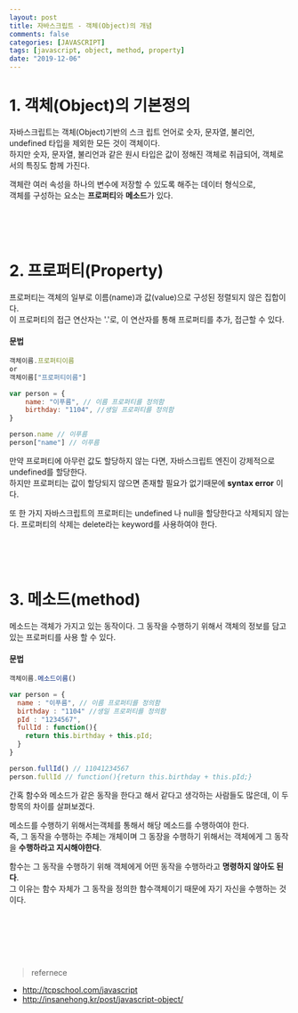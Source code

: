 ```yaml
---
layout: post
title: 자바스크립트 - 객체(Object)의 개념
comments: false
categories: [JAVASCRIPT]
tags: [javascript, object, method, property]
date: "2019-12-06"
---
```


# 1. 객체(Object)의 기본정의

자바스크립트는 객체(Object)기반의 스크 립트 언어로 숫자, 문자열, 불리언, undefined 타입을 제외한 모든 것이 객체이다.<br>
하지만 숫자, 문자열, 불리언과 같은 원시 타입은 값이 정해진 객체로 취급되어, 객체로서의 특징도 함께 가진다.

객체란 여러 속성을 하나의 변수에 저장할 수 있도록 해주는 데이터 형식으로,  
객체를 구성하는 요소는 **프로퍼티**와 **메소드**가 있다.

<br><br><br>

# 2. 프로퍼티(Property)

프로퍼티는 객체의 일부로 이름(name)과 값(value)으로 구성된 정렬되지 않은 집합이다.  
이 프로퍼티의 접근 연산자는 '.'로, 이 연산자를 통해 프로퍼티를 추가, 접근할 수 있다.

#### 문법

```javascript
객체이름.프로퍼티이름
or
객체이름["프로퍼티이름"]
```

```javascript
var person = {
    name: "이푸름", // 이름 프로퍼티를 정의함
    birthday: "1104", //생일 프로퍼티를 정의함
}

person.name // 이푸름
person["name"] // 이푸름
```

만약 프로퍼티에 아무런 값도 할당하지 않는 다면, 자바스크립트 엔진이 강제적으로 undefined를 할당한다.  
하지만 프로퍼티는 값이 할당되지 않으면 존재할 필요가 없기때문에 **syntax error** 이다.

또 한 가지 자바스크립트의 프로퍼티는 undefined 나 null을 할당한다고 삭제되지 않는다.
프로퍼티의 삭제는 delete라는 keyword를 사용하여야 한다.

<br><br><br>

# 3. 메소드(method)

메소드는 객체가 가지고 있는 동작이다. 그 동작을 수행하기 위해서 객체의 정보를 담고있는 프로퍼티를 사용 할 수 있다.

#### 문법

```javascript
객체이름.메소드이름()
```

```javascript
var person = {
  name : "이푸름", // 이름 프로퍼티를 정의함
  birthday : "1104" //생일 프로퍼티를 정의함
  pId : "1234567",
  fullId : function(){
    return this.birthday + this.pId;
  }
}

person.fullId() // 11041234567
person.fullId // function(){return this.birthday + this.pId;}
```

간혹 함수와 메소드가 같은 동작을 한다고 해서 같다고 생각하는 사람들도 많은데, 이 두 항목의 차이를 살펴보겠다.

메소드를 수행하기 위해서는객체를 통해서 해당 메소드를 수행하여야 한다.  
즉, 그 동작을 수행하는 주체는 개체이며 그 동장을 수행하기 위해서는 객체에게 그 동작을 **수행하라고 지시해야한다**.

함수는 그 동작을 수행하기 위해 객체에게 어떤 동작을 수행하라고 **명령하지 않아도 된다**.  
그 이유는 함수 자체가 그 동작을 정의한 함수객체이기 때문에 자기 자신을 수행하는 것이다.

<br><br><br><br><br>

> <subtitle> refernece

-   <http://tcpschool.com/javascript>
-   <http://insanehong.kr/post/javascript-object/>
